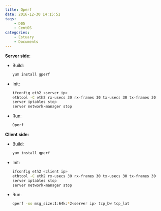 ```yaml
---
title: Qperf
date: 2016-12-30 14:15:51
tags:
	- D05
	- CentOS
categories:
	- Estuary
	- Documents
---
```

**Server side:**
- Build:
	```bash
	yum install gperf
	```
- Init:
	```bash
	ifconfig eth2 <server ip>
	ethtool -C eth2 rx-usecs 30 rx-frames 30 tx-usecs 30 tx-frames 30
	server iptables stop
	server network-manager stop
	```
- Run:
	```bash
	Qperf
	```
**Client side:**
- Build:
	```bash
	yum install qperf
	```
- Init:
	```bash
	ifconfig eth2 <client ip>
	ethtool -C eth2 rx-usecs 30 rx-frames 30 tx-usecs 30 tx-frames 30
	server iptables stop
	server network-manager stop
	```
- Run:
	```bash
	qperf -oo msg_size:1:64k:*2<server ip> tcp_bw tcp_lat
	```
